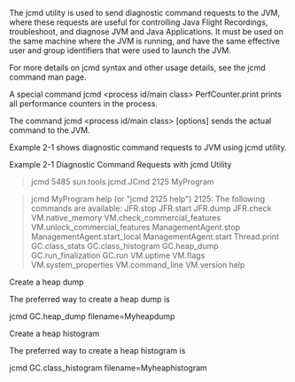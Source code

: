 The jcmd utility is used to send diagnostic command requests to the JVM, where these requests are useful for controlling Java Flight Recordings, troubleshoot, and diagnose JVM and Java Applications. It must be used on the same machine where the JVM is running, and have the same effective user and group identifiers that were used to launch the JVM.

For more details on jcmd syntax and other usage details, see the jcmd command man page.

A special command jcmd <process id/main class> PerfCounter.print prints all performance counters in the process.

The command jcmd <process id/main class> <command> [options] sends the actual command to the JVM.

Example 2-1 shows diagnostic command requests to JVM using jcmd utility.

Example 2-1 Diagnostic Command Requests with jcmd Utility

> jcmd
5485 sun.tools.jcmd.JCmd
2125 MyProgram

> jcmd MyProgram help (or "jcmd 2125 help")
2125:
The following commands are available:
JFR.stop
JFR.start
JFR.dump
JFR.check
VM.native_memory
VM.check_commercial_features
VM.unlock_commercial_features
ManagementAgent.stop
ManagementAgent.start_local
ManagementAgent.start
Thread.print
GC.class_stats
GC.class_histogram
GC.heap_dump
GC.run_finalization
GC.run
VM.uptime
VM.flags
VM.system_properties
VM.command_line
VM.version
help




Create a heap dump

The preferred way to create a heap dump is

jcmd <pid> GC.heap_dump filename=Myheapdump


Create a heap histogram

The preferred way to create a heap histogram is

jcmd <pid> GC.class_histogram filename=Myheaphistogram
